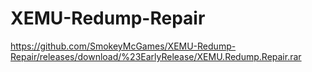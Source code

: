 # XEMU-Redump-Repair
https://github.com/SmokeyMcGames/XEMU-Redump-Repair/releases/download/%23EarlyRelease/XEMU.Redump.Repair.rar
